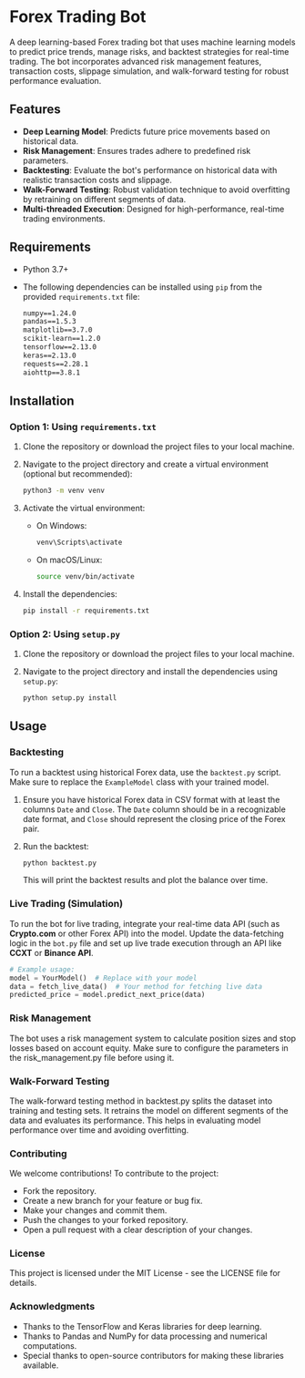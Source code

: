 # Forex Trading Bot

A deep learning-based Forex trading bot that uses machine learning models to predict price trends, manage risks, and backtest strategies for real-time trading. The bot incorporates advanced risk management features, transaction costs, slippage simulation, and walk-forward testing for robust performance evaluation.

## Features

- **Deep Learning Model**: Predicts future price movements based on historical data.
- **Risk Management**: Ensures trades adhere to predefined risk parameters.
- **Backtesting**: Evaluate the bot's performance on historical data with realistic transaction costs and slippage.
- **Walk-Forward Testing**: Robust validation technique to avoid overfitting by retraining on different segments of data.
- **Multi-threaded Execution**: Designed for high-performance, real-time trading environments.

## Requirements

- Python 3.7+
- The following dependencies can be installed using `pip` from the provided `requirements.txt` file:

    ```txt
    numpy==1.24.0
    pandas==1.5.3
    matplotlib==3.7.0
    scikit-learn==1.2.0
    tensorflow==2.13.0
    keras==2.13.0
    requests==2.28.1
    aiohttp==3.8.1
    ```

## Installation

### Option 1: Using `requirements.txt`

1. Clone the repository or download the project files to your local machine.
2. Navigate to the project directory and create a virtual environment (optional but recommended):

    ```bash
    python3 -m venv venv
    ```

3. Activate the virtual environment:

    - On Windows:
      ```bash
      venv\Scripts\activate
      ```
    - On macOS/Linux:
      ```bash
      source venv/bin/activate
      ```

4. Install the dependencies:

    ```bash
    pip install -r requirements.txt
    ```

### Option 2: Using `setup.py`

1. Clone the repository or download the project files to your local machine.
2. Navigate to the project directory and install the dependencies using `setup.py`:

    ```bash
    python setup.py install
    ```

## Usage

### Backtesting

To run a backtest using historical Forex data, use the `backtest.py` script. Make sure to replace the `ExampleModel` class with your trained model.

1. Ensure you have historical Forex data in CSV format with at least the columns `Date` and `Close`. The `Date` column should be in a recognizable date format, and `Close` should represent the closing price of the Forex pair.
2. Run the backtest:

    ```bash
    python backtest.py
    ```

   This will print the backtest results and plot the balance over time.

### Live Trading (Simulation)

To run the bot for live trading, integrate your real-time data API (such as **Crypto.com** or other Forex API) into the model. Update the data-fetching logic in the `bot.py` file and set up live trade execution through an API like **CCXT** or **Binance API**.

```python
# Example usage:
model = YourModel()  # Replace with your model
data = fetch_live_data()  # Your method for fetching live data
predicted_price = model.predict_next_price(data)
```

### Risk Management
The bot uses a risk management system to calculate position sizes and stop losses based on account equity. Make sure to configure the parameters in the risk_management.py file before using it.

### Walk-Forward Testing
The walk-forward testing method in backtest.py splits the dataset into training and testing sets. It retrains the model on different segments of the data and evaluates its performance. This helps in evaluating model performance over time and avoiding overfitting.

### Contributing
We welcome contributions! To contribute to the project:

- Fork the repository.
- Create a new branch for your feature or bug fix.
- Make your changes and commit them.
- Push the changes to your forked repository.
- Open a pull request with a clear description of your changes.

### License
This project is licensed under the MIT License - see the LICENSE file for details.

### Acknowledgments
- Thanks to the TensorFlow and Keras libraries for deep learning.
- Thanks to Pandas and NumPy for data processing and numerical computations.
- Special thanks to open-source contributors for making these libraries available.